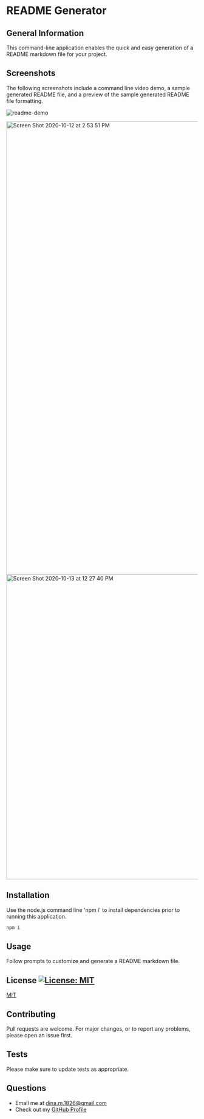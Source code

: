 
# README Generator

## General Information
This command-line application enables the quick and easy generation of a README markdown file for your project. 

## Screenshots
The following screenshots include a command line video demo, a sample generated README file, and a preview of the sample generated README file formatting.

![readme-demo](https://user-images.githubusercontent.com/67653440/95888571-410ed280-0d4f-11eb-9c78-e12d46b5e56c.gif)

<img width="1190" alt="Screen Shot 2020-10-12 at 2 53 51 PM" src="https://user-images.githubusercontent.com/67653440/95781674-55de5e00-0c9c-11eb-8e65-7fa614ca132a.png">

<img width="801" alt="Screen Shot 2020-10-13 at 12 27 40 PM" src="https://user-images.githubusercontent.com/67653440/95888831-9b0f9800-0d4f-11eb-9e8d-ce0bdbada288.png">

      
## Installation
Use the node.js command line 'npm i' to install dependencies prior to running this application.
```bash
npm i
```
      
## Usage
Follow prompts to customize and generate a README markdown file.
      
## License [![License: MIT](https://img.shields.io/badge/License-MIT-yellow.svg)](https://opensource.org/licenses/MIT)
[MIT](https://opensource.org/licenses/MIT)
      
## Contributing
Pull requests are welcome. For major changes, or to report any problems, please open an issue first.

## Tests
Please make sure to update tests as appropriate.
      
## Questions
* Email me at dina.m.1826@gmail.com
* Check out my [GitHub Profile](https://github.com/DS1826) 
    